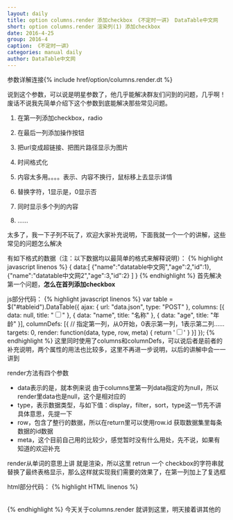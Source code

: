 ```yaml
---
layout: daily
title: option columns.render 添加checkbox 《不定时一讲》 DataTable中文网
short: option columns.render 渲染列(1) 添加checkbox
date: 2016-4-25
group: 2016-4
caption: 《不定时一讲》
categories: manual daily
author: DataTable中文网
---
```

参数详解连接{% include href/option/columns.render.dt %}

说到这个参数，可以说是明星参数了，他几乎能解决群友们问到的问题，几乎啊！废话不说我先简单介绍下这个参数到底能解决那些常见问题。

1. 在第一列添加checkbox，radio

2. 在最后一列添加操作按钮

3. 把url变成超链接、把图片路径显示为图片

4. 时间格式化

5. 内容太多用。。。。表示、内容不换行，鼠标移上去显示详情

6. 替换字符，1显示是，0显示否

7. 同时显示多个列的内容

8. ……

太多了，我一下子列不玩了，欢迎大家补充说明，下面我就一个一个的讲解，这些常见的问题怎么解决

有如下格式的数据（注：以下数据均以最简单的格式来解释说明）：
{% highlight javascript linenos %}
{
    data:[
        {"name":"datatable中文网","age":2,"id":1},
        {"name":"datatable中文网2","age":3,"id":2}
    ]
}
{% endhighlight %}
首先解决第一个问题，**怎么在首列添加checkbox**

js部分代码：
{% highlight javascript linenos %}
var table = $("#tableid").DataTable({
    ajax: {
        url: "data.json",
        type: "POST"
    },
    columns: [{
        data: null,
        title: "<input type='checkbox' name='checklist' id='checkall' />"
    },
    {
        data: "name",
        title: "名称"
    },
    {
        data: "age",
        title: "年龄"
    }],
    columnDefs: [{
        //   指定第一列，从0开始，0表示第一列，1表示第二列……
        targets: 0,
        render: function(data, type, row, meta) {
            return '<input type="checkbox" name="checklist" value="' + row.id + '" />'
        }
    }]
});
{% endhighlight %}
这里同时使用了columns和columnDefs，可以说后者是前者的补充说明，两个属性的用法也比较多，这里不再进一步说明，以后的讲解中会一一讲到

render方法有四个参数

* data表示的是，就本例来说 由于columns里第一列data指定的为null，所以render里data也是null，这个是相对应的
* type，表示数据类型，与如下值：display，filter，sort，type这一节先不讲具体意思，先提一下
* row，包含了整行的数据，所以在return里可以使用row.id 获取数据集里每条数据的id数据
* meta，这个目前自己用的比较少，感觉暂时没有什么用处，先不说，如果有知道的欢迎补充

render从单词的意思上讲 就是渲染，所以这里 retrun 一个 checkbox的字符串就替换了最终表格显示，那么这样就实现我们需要的效果了，在第一列加上了复选框

html部分代码：
{% highlight HTML linenos %}
<table id="tableid">
        <!-- 由于我在dt初始化代码里配置了columns.title属性，所以在html里不用再书写th标签-->
</table>
{% endhighlight %}
今天关于columns.render 就讲到这里，明天接着讲其他的